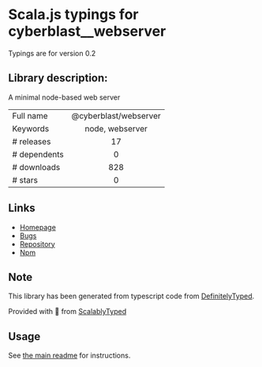 
# Scala.js typings for cyberblast__webserver

Typings are for version 0.2

## Library description:
A minimal node-based web server

|                    |                 |
| ------------------ | :-------------: |
| Full name          | @cyberblast/webserver |
| Keywords           | node, webserver |
| # releases         | 17 |
| # dependents       | 0 |
| # downloads        | 828 |
| # stars            | 0 |

## Links
- [Homepage](https://github.com/cyberblast/WebServer#readme)
- [Bugs](https://github.com/cyberblast/WebServer/issues)
- [Repository](https://github.com/cyberblast/WebServer)
- [Npm](https://www.npmjs.com/package/%40cyberblast%2Fwebserver)
    


## Note
This library has been generated from typescript code from [DefinitelyTyped](https://definitelytyped.org).

Provided with :purple_heart: from [ScalablyTyped](https://github.com/oyvindberg/ScalablyTyped)

## Usage
See [the main readme](../../readme.md) for instructions.


